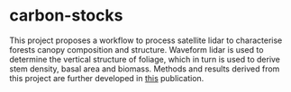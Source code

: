 # carbon-stocks
This project proposes a workflow to process satellite lidar to characterise forests canopy composition and structure. Waveform lidar is used to determine the vertical structure of foliage, which in turn is used to derive stem density, basal area and biomass. Methods and results derived from this project are further developed in [this](http://ieeexplore.ieee.org/document/8013090/)  publication.
